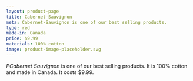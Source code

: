 ```yaml
---
layout: product-page
title: Cabernet-Sauvignon
meta: Cabernet-Sauvignon is one of our best selling products.
type: red
made-in: Canada
price: $9.99
materials: 100% cotton
image: product-image-placeholder.svg
---
```


*PCabernet Sauvignon* is one of our best selling products. It is 100% cotton and made in Canada. It costs $9.99.